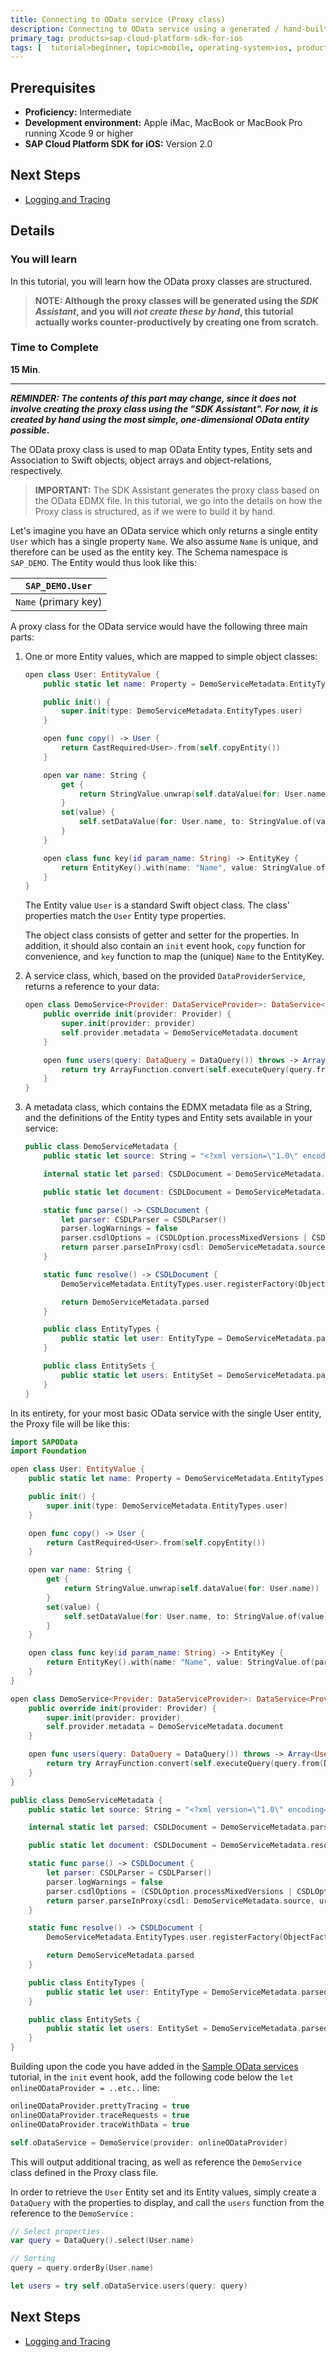 ```yaml
---
title: Connecting to OData service (Proxy class)
description: Connecting to OData service using a generated / hand-built proxy class
primary_tag: products>sap-cloud-platform-sdk-for-ios
tags: [  tutorial>beginner, topic>mobile, operating-system>ios, products>sap-cloud-platform, products>sap-cloud-platform-sdk-for-ios ]
---
```

## Prerequisites  
 - **Proficiency:** Intermediate
 - **Development environment:** Apple iMac, MacBook or MacBook Pro running Xcode 9 or higher
 - **SAP Cloud Platform SDK for iOS:** Version 2.0

## Next Steps
 - [Logging and Tracing](https://www.sap.com/developer/tutorials/fiori-ios-hcpms-logging.html)

## Details
### You will learn  
In this tutorial, you will learn how the OData proxy classes are structured.

> **NOTE: Although the proxy classes will be generated using the *SDK Assistant*, and you will *not create these by hand*, this tutorial actually works counter-productively by creating one from scratch.**

### Time to Complete
**15 Min**.

---

**_REMINDER: The contents of this part may change, since it does not involve creating the proxy class using the "SDK Assistant". For now, it is created by hand using the most simple, one-dimensional OData entity possible_.**

The OData proxy class is used to map OData Entity types, Entity sets and Association to Swift objects, object arrays and object-relations, respectively.

> **IMPORTANT:** The SDK Assistant generates the proxy class based on the OData EDMX file. In this tutorial, we go into the details on how the Proxy class is structured, as if we were to build it by hand.

Let's imagine you have an OData service which only returns a single entity `User` which has a single property `Name`. We also assume `Name` is unique, and therefore can be used as the entity key. The Schema namespace is `SAP_DEMO`. The Entity would thus look like this:

| `SAP_DEMO.User` |
|----|
| `Name` (primary key) |

A proxy class for the OData service would have the following three main parts:

1. One or more Entity values, which are mapped to simple object classes:

    ```swift
	open class User: EntityValue {
	    public static let name: Property = DemoServiceMetadata.EntityTypes.user.property(withName: "Name")

	    public init() {
	        super.init(type: DemoServiceMetadata.EntityTypes.user)
	    }

	    open func copy() -> User {
	        return CastRequired<User>.from(self.copyEntity())
	    }

	    open var name: String {
	        get {
	            return StringValue.unwrap(self.dataValue(for: User.name))
	        }
	        set(value) {
	            self.setDataValue(for: User.name, to: StringValue.of(value))
	        }
	    }

	    open class func key(id param_name: String) -> EntityKey {
	        return EntityKey().with(name: "Name", value: StringValue.of(param_name))
	    }
	}
    ```

    The Entity value `User` is a standard Swift object class. The class' properties match the `User` Entity type properties.

    The object class consists of getter and setter for the properties. In addition, it should also contain an `init` event hook, `copy` function for convenience, and `key` function to map the (unique) `Name` to the EntityKey.

2. A service class, which, based on the provided `DataProviderService`, returns a reference to your data:

    ```swift
	open class DemoService<Provider: DataServiceProvider>: DataService<Provider> {
	    public override init(provider: Provider) {
	        super.init(provider: provider)
	        self.provider.metadata = DemoServiceMetadata.document
	    }

	    open func users(query: DataQuery = DataQuery()) throws -> Array<User> {
	        return try ArrayFunction.convert(self.executeQuery(query.from(DemoServiceMetadata.EntitySets.users)).entityList().toArray(), Array<User>())
	    }
	}

    ```

3. A metadata class, which contains the EDMX metadata file as a String, and the definitions of the Entity types and Entity sets available in your service:

    ```swift
	public class DemoServiceMetadata {
	    public static let source: String = "<?xml version=\"1.0\" encoding=\"utf-8\"?><edmx:Edmx ...etc... ></edmx:Edmx>"

	    internal static let parsed: CSDLDocument = DemoServiceMetadata.parse()

	    public static let document: CSDLDocument = DemoServiceMetadata.resolve()

	    static func parse() -> CSDLDocument {
	        let parser: CSDLParser = CSDLParser()
	        parser.logWarnings = false
	        parser.csdlOptions = (CSDLOption.processMixedVersions | CSDLOption.retainOriginalText | CSDLOption.ignoreAllReferences | CSDLOption.ignoreUndefinedTerms)
	        return parser.parseInProxy(csdl: DemoServiceMetadata.source, url: "SAP_DEMO")
	    }

	    static func resolve() -> CSDLDocument {
	        DemoServiceMetadata.EntityTypes.user.registerFactory(ObjectFactory.with(create: { User() }))

	        return DemoServiceMetadata.parsed
	    }

	    public class EntityTypes {
	        public static let user: EntityType = DemoServiceMetadata.parsed.entityType(withName: "SAP_DEMO.User")
	    }

	    public class EntitySets {
	        public static let users: EntitySet = DemoServiceMetadata.parsed.entitySet(withName: "Users")
	    }
	}
    ```

In its entirety, for your most basic OData service with the single User entity, the Proxy file will be like this:

```swift
import SAPOData
import Foundation

open class User: EntityValue {
    public static let name: Property = DemoServiceMetadata.EntityTypes.user.property(withName: "Name")

    public init() {
        super.init(type: DemoServiceMetadata.EntityTypes.user)
    }

    open func copy() -> User {
        return CastRequired<User>.from(self.copyEntity())
    }

    open var name: String {
        get {
            return StringValue.unwrap(self.dataValue(for: User.name))
        }
        set(value) {
            self.setDataValue(for: User.name, to: StringValue.of(value))
        }
    }

    open class func key(id param_name: String) -> EntityKey {
        return EntityKey().with(name: "Name", value: StringValue.of(param_name))
    }
}

open class DemoService<Provider: DataServiceProvider>: DataService<Provider> {
    public override init(provider: Provider) {
        super.init(provider: provider)
        self.provider.metadata = DemoServiceMetadata.document
    }

    open func users(query: DataQuery = DataQuery()) throws -> Array<User> {
        return try ArrayFunction.convert(self.executeQuery(query.from(DemoServiceMetadata.EntitySets.users)).entityList().toArray(), Array<User>())
    }
}

public class DemoServiceMetadata {
    public static let source: String = "<?xml version=\"1.0\" encoding=\"utf-8\"?><edmx:Edmx ...etc... ></edmx:Edmx>"

    internal static let parsed: CSDLDocument = DemoServiceMetadata.parse()

    public static let document: CSDLDocument = DemoServiceMetadata.resolve()

    static func parse() -> CSDLDocument {
        let parser: CSDLParser = CSDLParser()
        parser.logWarnings = false
        parser.csdlOptions = (CSDLOption.processMixedVersions | CSDLOption.retainOriginalText | CSDLOption.ignoreAllReferences | CSDLOption.ignoreUndefinedTerms)
        return parser.parseInProxy(csdl: DemoServiceMetadata.source, url: "SAP_DEMO")
    }

    static func resolve() -> CSDLDocument {
        DemoServiceMetadata.EntityTypes.user.registerFactory(ObjectFactory.with(create: { User() }))

        return DemoServiceMetadata.parsed
    }

    public class EntityTypes {
        public static let user: EntityType = DemoServiceMetadata.parsed.entityType(withName: "SAP_DEMO.User")
    }

    public class EntitySets {
        public static let users: EntitySet = DemoServiceMetadata.parsed.entitySet(withName: "Users")
    }
}
```

Building upon the code you have added in the [Sample OData services](https://www.sap.com/developer/tutorials/fiori-ios-hcpms-sample-odata-service.html) tutorial, in the `init` event hook, add the following code below the `let onlineODataProvider = ..etc..` line:

```swift
onlineODataProvider.prettyTracing = true
onlineODataProvider.traceRequests = true
onlineODataProvider.traceWithData = true

self.oDataService = DemoService(provider: onlineODataProvider)
```

This will output additional tracing, as well as reference the `DemoService` class defined in the Proxy class file.

In order to retrieve the `User` Entity set and its  Entity values, simply create a `DataQuery` with the properties to display, and call the `users` function from the reference to the `DemoService` :

```swift
// Select properties
var query = DataQuery().select(User.name)

// Sorting
query = query.orderBy(User.name)

let users = try self.oDataService.users(query: query)
```

## Next Steps
 - [Logging and Tracing](https://www.sap.com/developer/tutorials/fiori-ios-hcpms-logging.html)
